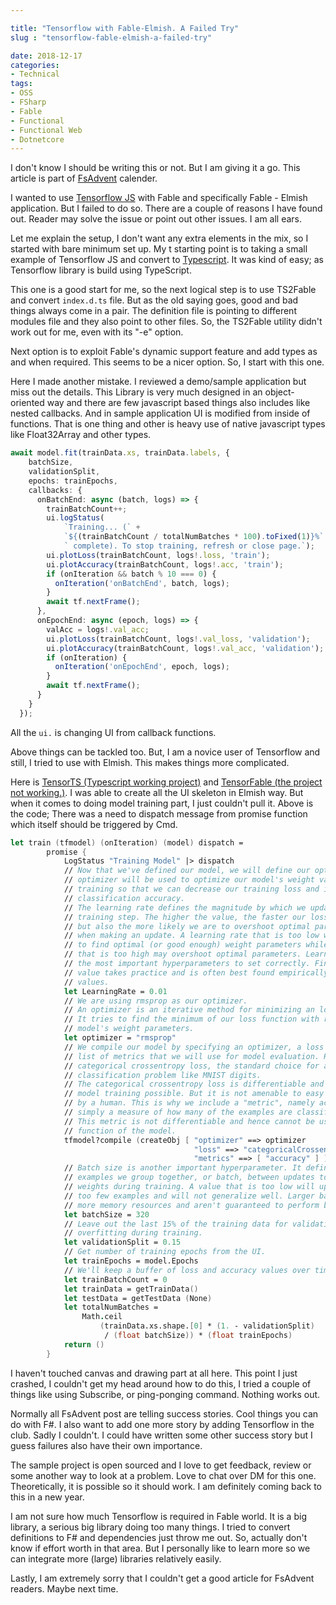 ```yaml
---

title: "Tensorflow with Fable-Elmish. A Failed Try"
slug : "tensorflow-fable-elmish-a-failed-try"

date: 2018-12-17
categories:
- Technical
tags:
- OSS
- FSharp
- Fable
- Functional
- Functional Web
- Dotnetcore
---
```


I don't know I should be writing this or not. But I am giving it a go. This article is part of [FsAdvent](https://sergeytihon.com/2018/10/22/f-advent-calendar-in-english-2018/) calender.

I wanted to use [Tensorflow JS](https://js.tensorflow.org) with Fable and specifically Fable - Elmish application. But I failed to do so. There are a couple of reasons I have found out. Reader may solve the issue or point out other issues. I am all ears.

Let me explain the setup, I don't want any extra elements in the mix, so I started with bare minimum set up. My t starting point is to taking a small example of Tensorflow JS and convert to [Typescript](https://github.com/kunjee17/TensorTS). It was kind of easy; as Tensorflow library is build using TypeScript.

This one is a good start for me, so the next logical step is to use TS2Fable and convert `index.d.ts` file. But as the old saying goes, good and bad things always come in a pair. The definition file is pointing to different modules file and they also point to other files. So, the TS2Fable utility didn't work out for me, even with its "-e" option.

Next option is to exploit Fable's dynamic support feature and add types as and when required. This seems to be a nicer option. So, I start with this one.

Here I made another mistake. I reviewed a demo/sample application but miss out the details. This Library is very much designed in an object-oriented way and there are few javascript based things also includes like nested callbacks. And in sample application UI is modified from inside of functions. That is one thing and other is heavy use of native javascript types like Float32Array and other types.

```ts
await model.fit(trainData.xs, trainData.labels, {
    batchSize,
    validationSplit,
    epochs: trainEpochs,
    callbacks: {
      onBatchEnd: async (batch, logs) => {
        trainBatchCount++;
        ui.logStatus(
            `Training... (` +
            `${(trainBatchCount / totalNumBatches * 100).toFixed(1)}%` +
            ` complete). To stop training, refresh or close page.`);
        ui.plotLoss(trainBatchCount, logs!.loss, 'train');
        ui.plotAccuracy(trainBatchCount, logs!.acc, 'train');
        if (onIteration && batch % 10 === 0) {
          onIteration('onBatchEnd', batch, logs);
        }
        await tf.nextFrame();
      },
      onEpochEnd: async (epoch, logs) => {
        valAcc = logs!.val_acc;
        ui.plotLoss(trainBatchCount, logs!.val_loss, 'validation');
        ui.plotAccuracy(trainBatchCount, logs!.val_acc, 'validation');
        if (onIteration) {
          onIteration('onEpochEnd', epoch, logs);
        }
        await tf.nextFrame();
      }
    }
  });
```

All the `ui.` is changing UI from callback functions.


Above things can be tackled too.  But, I am a novice user of Tensorflow and still, I tried to use with Elmish.  This makes things more complicated.

Here is [TensorTS (Typescript working project)](https://github.com/kunjee17/TensorTS) and [TensorFable (the project not working.)](https://github.com/kunjee17/tensorfable). I was able to create all the UI skeleton in Elmish way. But when it comes to doing model training part, I just couldn't pull it. Above is the code; There was a need to dispatch message from promise function which itself should be triggered by Cmd.

```fsharp
let train (tfmodel) (onIteration) (model) dispatch =
        promise {
            LogStatus "Training Model" |> dispatch
            // Now that we've defined our model, we will define our optimizer. The
            // optimizer will be used to optimize our model's weight values during
            // training so that we can decrease our training loss and increase our
            // classification accuracy.
            // The learning rate defines the magnitude by which we update our weights each
            // training step. The higher the value, the faster our loss values converge,
            // but also the more likely we are to overshoot optimal parameters
            // when making an update. A learning rate that is too low will take too long
            // to find optimal (or good enough) weight parameters while a learning rate
            // that is too high may overshoot optimal parameters. Learning rate is one of
            // the most important hyperparameters to set correctly. Finding the right
            // value takes practice and is often best found empirically by trying many
            // values.
            let LearningRate = 0.01
            // We are using rmsprop as our optimizer.
            // An optimizer is an iterative method for minimizing an loss function.
            // It tries to find the minimum of our loss function with respect to the
            // model's weight parameters.
            let optimizer = "rmsprop"
            // We compile our model by specifying an optimizer, a loss function, and a
            // list of metrics that we will use for model evaluation. Here we're using a
            // categorical crossentropy loss, the standard choice for a multi-class
            // classification problem like MNIST digits.
            // The categorical crossentropy loss is differentiable and hence makes
            // model training possible. But it is not amenable to easy interpretation
            // by a human. This is why we include a "metric", namely accuracy, which is
            // simply a measure of how many of the examples are classified correctly.
            // This metric is not differentiable and hence cannot be used as the loss
            // function of the model.
            tfmodel?compile (createObj [ "optimizer" ==> optimizer
                                         "loss" ==> "categoricalCrossentropy"
                                         "metrics" ==> [ "accuracy" ] ])
            // Batch size is another important hyperparameter. It defines the number of
            // examples we group together, or batch, between updates to the model's
            // weights during training. A value that is too low will update weights using
            // too few examples and will not generalize well. Larger batch sizes require
            // more memory resources and aren't guaranteed to perform better.
            let batchSize = 320
            // Leave out the last 15% of the training data for validation, to monitor
            // overfitting during training.
            let validationSplit = 0.15
            // Get number of training epochs from the UI.
            let trainEpochs = model.Epochs
            // We'll keep a buffer of loss and accuracy values over time.
            let trainBatchCount = 0
            let trainData = getTrainData()
            let testData = getTestData (None)
            let totalNumBatches =
                Math.ceil
                    (trainData.xs.shape.[0] * (1. - validationSplit)
                     / (float batchSize)) * (float trainEpochs)
            return ()
        }
```

I haven't touched canvas and drawing part at all here. This point I just crashed,  I couldn't get my head around how to do this, I tried a couple of things like using Subscribe, or ping-ponging command. Nothing works out.

Normally all FsAdvent post are telling success stories. Cool things you can do with F#. I also want to add one more story by adding Tensorflow in the club. Sadly I couldn't. I could have written some other success story but I guess failures also have their own importance.

The sample project is open sourced and I love to get feedback, review or some another way to look at a problem. Love to chat over DM for this one. Theoretically, it is possible so it should work. I am definitely coming back to this in a new year.

I am not sure how much Tensorflow is required in Fable world. It is a big library, a serious big library doing too many things. I tried to convert definitions to F# and dependencies just throw me out. So, actually don't know if effort worth in that area. But I personally like to learn more so we can integrate more (large) libraries relatively easily.

Lastly, I am extremely sorry that I couldn't get a good article for FsAdvent readers. Maybe next time.
